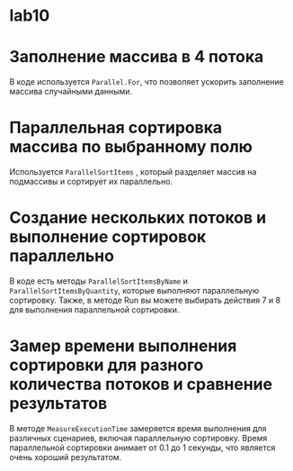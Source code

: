 # lab10
  # Заполнение массива в 4 потока
В  коде используется `Parallel.For`, что позволяет ускорить заполнение массива случайными данными.
  # Параллельная сортировка массива по выбранному полю
  Используется `ParallelSortItems` , 
который разделяет массив на подмассивы и сортирует их параллельно.
  # Создание нескольких потоков и выполнение сортировок параллельно
В коде есть методы `ParallelSortItemsByName` и `ParallelSortItemsByQuantity`, которые выполняют параллельную сортировку.
Также, в методе Run вы можете выбирать действия 7 и 8 для выполнения параллельной сортировки.
  # Замер времени выполнения сортировки для разного количества потоков и сравнение результатов
В методе `MeasureExecutionTime` замеряется время выполнения для различных сценариев, включая параллельную сортировку. 
Время параллельной сортировки анимает от 0.1 до 1 секунды, что является очень хороший результатом.
